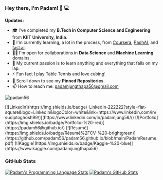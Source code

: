 ### Hey there, I'm __Padam__! 👋 :computer:

**Updates:**

- 🎓 I've completed my **B.Tech in Computer Science and Engineering** from **KIIT University, India**.
- 🌱 I'm currently learning, a lot in the process, from [Coursera](https://www.coursera.org/), [PadhAI](https://padhai.onefourthlabs.in/), and [fast.ai](https://www.fast.ai/).
- 🤝🏻 I'm open for collaborations in **Data Science** and **Machine Learning** domains.
- 🎯 My current passion is to learn anything and everything that falls on my lap.
- ⚡ Fun fact I play Table Tennis and love cubing!
- 📌 Scroll down to see my **Pinned Repositories**.
- 📫 How to reach me: [padamjungthapa56@gmail.com](padamjungthapa56@gmail.com)

<p align="left"> <img src="https://komarev.com/ghpvc/?username=padam56" alt="padam56" /> </p>
[![Linkedin](https://img.shields.io/badge/-LinkedIn-222222?style=flat-square&logo=Linkedin&logoColor=white&link=https://www.linkedin.com/in/sudiptoghosh99/)](https://www.linkedin.com/in/padamjung56//)
[![Portfolio](https://img.shields.io/badge/Portfolio-%20-red)](https://padam56@github.io/)
[![Résumé](https://img.shields.io/badge/Résumé%2FCV-%20-brightgreen)](https://github.com/padam56/padam56.github.io/blob/main/PadamResume.pdf)
[![Kaggle](https://img.shields.io/badge/Kaggle-%20-blue)](https://www.kaggle.com/padamjungthapa56)

### GitHub Stats
<a href="https://github.com/padam56">
  <img align="center" src="https://github-readme-stats.vercel.app/api/top-langs/?username=padam56&layout=compact&title_color=ffffff&text_color=c9cacc&icon_color=2bbc8a&bg_color=1d1f21" alt="Padam's Programming Language Stats" />
</a>
<a href="https://github.com/padam56">
  <img align="center" src="https://github-readme-stats.vercel.app/api?username=padam56&show_icons=true&line_height=27&hide=contribs,prs,issues&count_private=true&title_color=ffffff&text_color=c9cacc&icon_color=2bbc8a&bg_color=1d1f21" alt="Padam's GitHub Stats" />
</a>
